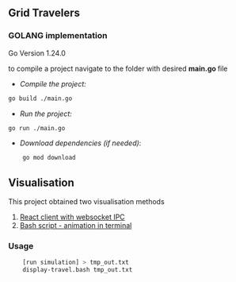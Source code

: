 ## <b>Grid Travelers</b>
### <b>GOLANG implementation</b>
Go Version 1.24.0

to compile a project navigate to the folder with desired <b>main.go </b> file

- <em>Compile the project:</em>
```bash
go build ./main.go
```


- <em>Run the project:</em>

```bash
go run ./main.go
```

- <em>Download dependencies (if needed)</em>:
```bash
    go mod download
```


## Visualisation
This project obtained two visualisation methods

1. [React client with websocket IPC](/grid-travelers/visualisation/react_visaulisation)
2. [Bash script - animation in terminal](/grid-travelers/visualisation/display-travel.bash)

### Usage

```bash
    [run simulation] > tmp_out.txt
    display-travel.bash tmp_out.txt
```
